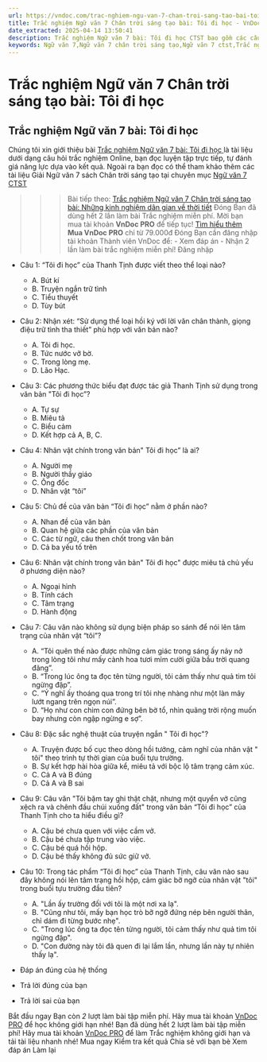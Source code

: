 ```yaml
---
url: https://vndoc.com/trac-nghiem-ngu-van-7-chan-troi-sang-tao-bai-toi-di-hoc-329533
title: Trắc nghiệm Ngữ văn 7 Chân trời sáng tạo bài: Tôi đi học - VnDoc.com
date_extracted: 2025-04-14 13:50:41
description: Trắc nghiệm Ngữ văn 7 bài: Tôi đi học CTST bao gồm các câu hỏi trắc nghiệm môn Ngữ văn 7 có đáp án, mời các em vào luyện tập.
keywords: Ngữ văn 7,Ngữ văn 7 chân trời sáng tạo,Ngữ văn 7 ctst,Trắc nghiệm Ngữ văn 7,bài Tôi đi học,Ngữ văn lớp 7,trắc nghiệm Ngữ văn 7 bài Tôi đi học,Văn 7 chân trời sáng tạo
---
```


# Trắc nghiệm Ngữ văn 7 Chân trời sáng tạo bài: Tôi đi học
## **Trắc nghiệm Ngữ văn 7 bài: Tôi đi học**
Chúng tôi xin giới thiệu bài [Trắc nghiệm Ngữ văn 7 bài: Tôi đi học ](<https://vndoc.com/trac-nghiem-ngu-van-7-chan-troi-sang-tao-bai-toi-di-hoc-329533>)là tài liệu dưới dạng câu hỏi trắc nghiệm Online, bạn đọc luyện tập trực tiếp, tự đánh giá năng lực dựa vào kết quả. Ngoài ra bạn đọc có thể tham khảo thêm các tài liệu Giải Ngữ văn 7 sách Chân trời sáng tạo tại chuyên mục [Ngữ văn 7 CTST](<https://vndoc.com/ngu-van-7-ctst-tap1>)
>>> Bài tiếp theo: [Trắc nghiệm Ngữ văn 7 Chân trời sáng tạo bài: Những kinh nghiệm dân gian về thời tiết](<https://vndoc.com/trac-nghiem-ngu-van-7-chan-troi-sang-tao-bai-nhung-kinh-nghiem-dan-gian-ve-thoi-tiet-329534>)
Đóng
Bạn đã dùng hết 2 lần làm bài Trắc nghiệm miễn phí. Mời bạn mua tài khoản **VnDoc PRO** để tiếp tục\! [Tìm hiểu thêm](</pro>)
**Mua VnDoc PRO** chỉ từ 79.000đ
Đóng
Bạn cần đăng nhập tài khoản Thành viên VnDoc để:
\- Xem đáp án
\- Nhận 2 lần làm bài trắc nghiệm miễn phí\!
Đăng nhập 
  * Câu 1: “Tôi đi học” của Thanh Tịnh được viết theo thể loại nào?
    * A. Bút kí
    * B. Truyện ngắn trữ tình
    * C. Tiểu thuyết
    * D. Tùy bút
  * Câu 2: Nhận xét: “Sử dụng thể loại hồi ký với lời văn chân thành, giọng điệu trữ tình tha thiết” phù hợp với văn bản nào?
    * A. Tôi đi học.
    * B. Tức nước vỡ bờ.
    * C. Trong lòng mẹ.
    * D. Lão Hạc.
  * Câu 3: Các phương thức biểu đạt được tác giả Thanh Tịnh sử dụng trong văn bản "Tôi đi học”?
    * A. Tự sự
    * B. Miêu tả
    * C. Biểu cảm
    * D. Kết hợp cả A, B, C.
  * Câu 4: Nhân vật chính trong văn bản" Tôi đi học” là ai?
    * A. Người mẹ
    * B. Người thầy giáo
    * C. Ông đốc
    * D. Nhân vật “tôi”
  * Câu 5: Chủ đề của văn bản “Tôi đi học” nằm ở phần nào?
    * A. Nhan đề của văn bản
    * B. Quan hệ giữa các phần của văn bản
    * C. Các từ ngữ, câu then chốt trong văn bản
    * D. Cả ba yếu tố trên
  * Câu 6: Nhân vật chính trong văn bản" Tôi đi học" được miêu tả chủ yếu ở phương diện nào?
    * A. Ngoại hình
    * B. Tính cách
    * C. Tâm trạng
    * D. Hành động
  * Câu 7: Câu văn nào không sử dụng biện pháp so sánh để nói lên tâm trạng của nhân vật “tôi”?
    * A. “Tôi quên thế nào được những cảm giác trong sáng ấy nảy nở trong lòng tôi như mấy cành hoa tươi mỉm cười giữa bầu trời quang đãng”.
    * B. “Trong lúc ông ta đọc tên từng người, tôi cảm thấy như quả tim tôi ngừng đập”.
    * C. “Ý nghĩ ấy thoáng qua trong trí tôi nhẹ nhàng như một làn mây lướt ngang trên ngọn núi”.
    * D. “Họ như con chim con đứng bên bờ tổ, nhìn quãng trời rộng muốn bay nhưng còn ngập ngừng e sợ”.
  * Câu 8: Đặc sắc nghệ thuật của truyện ngắn " Tôi đi học"?
    * A. Truyện được bố cục theo dòng hồi tưởng, cảm nghĩ của nhân vật " tôi" theo trình tự thời gian của buổi tựu trường.
    * B. Sự kết hợp hài hòa giữa kể, miêu tả với bộc lộ tâm trạng cảm xúc.
    * C. Cả A và B đúng
    * D. Cả A và B sai
  * Câu 9: Câu văn "Tôi bặm tay ghi thật chặt, nhưng một quyển vở cũng xệch ra và chênh đầu chúi xuống đất" trong văn bản “Tôi đi học” của Thanh Tịnh cho ta hiểu điều gì?
    * A. Cậu bé chưa quen với việc cầm vở.
    * B. Cậu bé chưa tập trung vào việc.
    * C. Cậu bé quá hồi hộp.
    * D. Cậu bé thấy không đủ sức giữ vở.
  * Câu 10: Trong tác phẩm “Tôi đi học” của Thanh Tịnh, câu văn nào sau đây không nói lên tâm trạng hồi hộp, cảm giác bỡ ngỡ của nhân vật "tôi" trong buổi tựu trường đầu tiên?
    * A. "Lần ấy trường đối với tôi là một nơi xa lạ".
    * B. "Cũng như tôi, mấy bạn học trò bỡ ngỡ đứng nép bên người thân, chỉ dám đi từng bước nhẹ".
    * C. "Trong lúc ông ta đọc tên từng người, tôi cảm thấy như quả tim tôi ngừng đập".
    * D. "Con đường này tôi đã quen đi lại lắm lần, nhưng lần này tự nhiên thấy lạ".

  * Đáp án đúng của hệ thống
  * Trả lời đúng của bạn
  * Trả lời sai của bạn

Bắt đầu ngay
Bạn còn _2_ lượt làm bài tập miễn phí. Hãy mua tài khoản [VnDoc PRO](</pro>) để học không giới hạn nhé\!  Bạn đã dùng hết 2 lượt làm bài tập miễn phí\! Hãy mua tài khoản [VnDoc PRO](</pro>) để làm Trắc nghiệm không giới hạn và tải tài liệu nhanh nhé\!  Mua ngay
Kiểm tra kết quả Chia sẻ với bạn bè Xem đáp án Làm lại
